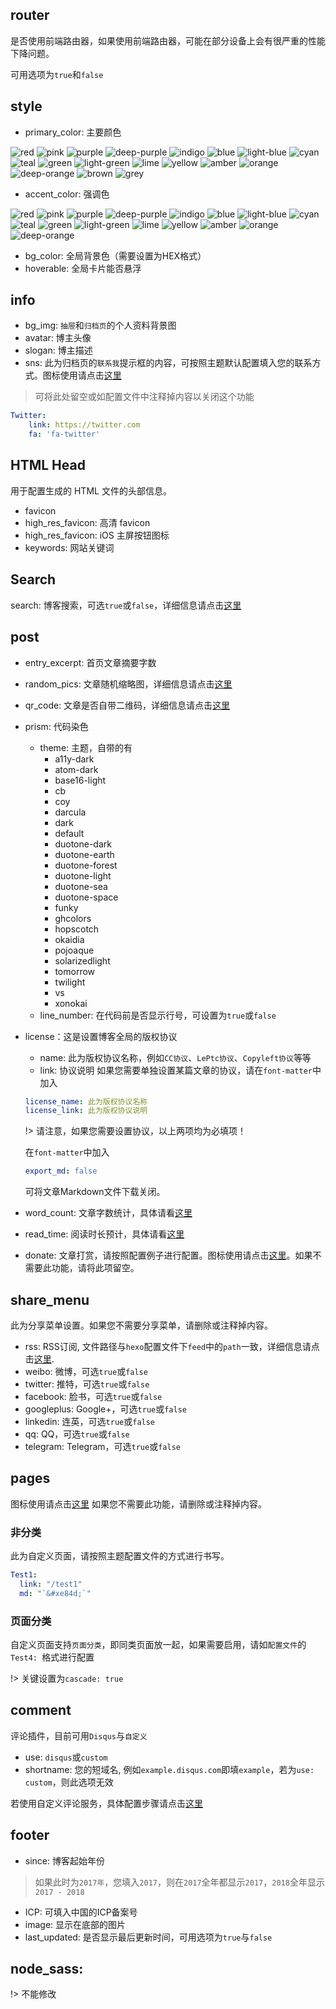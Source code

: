 ## router
是否使用前端路由器，如果使用前端路由器，可能在部分设备上会有很严重的性能下降问题。

可用选项为`true`和`false`

## style
- primary_color: 主要颜色

![red](https://img.shields.io/badge/primary_color-red-%23F44336.svg?style=flat-square&colorB=F44336) ![pink](https://img.shields.io/badge/primary_color-pink-%23E91E63.svg?style=flat-square&colorB=E91E63) ![purple](https://img.shields.io/badge/primary_color-purple-%239C27B0.svg?style=flat-square&colorB=9C27B0) ![deep-purple](https://img.shields.io/badge/primary_color-deep--purple-%23673AB7.svg?style=flat-square&colorB=673AB7) ![indigo](https://img.shields.io/badge/primary_color-indigo-%233F51B5.svg?style=flat-square&colorB=3F51B5) ![blue](https://img.shields.io/badge/primary_color-blue-%232196F3.svg?style=flat-square&colorB=2196F3) ![light-blue](https://img.shields.io/badge/primary_color-light--blue-%2303A9F4.svg?style=flat-square&colorB=03A9F4) ![cyan](https://img.shields.io/badge/primary_color-cyan-%2300BCD4.svg?style=flat-square&colorB=00BCD4) ![teal](https://img.shields.io/badge/primary_color-teal-%23009688.svg?style=flat-square&colorB=009688) ![green](https://img.shields.io/badge/primary_color-green-%234CAF50.svg?style=flat-square&colorB=4CAF50) ![light-green](https://img.shields.io/badge/primary_color-light--green-%238BC34A.svg?style=flat-square&colorB=8BC34A) ![lime](https://img.shields.io/badge/primary_color-lime-%23CDDC39.svg?style=flat-square&colorB=CDDC39) ![yellow](https://img.shields.io/badge/primary_color-yellow-%23FFEB3B.svg?style=flat-square&colorB=FFEB3B) ![amber](https://img.shields.io/badge/primary_color-amber-%23FFC107.svg?style=flat-square&colorB=FFC107) ![orange](https://img.shields.io/badge/primary_color-orange-%23FF9800.svg?style=flat-square&colorB=FF9800) ![deep-orange](https://img.shields.io/badge/primary_color-deep--orange-%23FF5722.svg?style=flat-square&colorB=FF5722) ![brown](https://img.shields.io/badge/primary_color-brown-%23795548.svg?style=flat-square&colorB=795548) ![grey](https://img.shields.io/badge/primary_color-grey-%239E9E9E.svg?style=flat-square&colorB=9E9E9E)

- accent_color: 强调色

![red](https://img.shields.io/badge/accent_color-red-%23FF5252.svg?style=flat-square&colorB=FF5252) ![pink](https://img.shields.io/badge/accent_color-pink-%23FF4081.svg?style=flat-square&colorB=FF4081) ![purple](https://img.shields.io/badge/accent_color-purple-%23E040FB.svg?style=flat-square&colorB=E040FB) ![deep-purple](https://img.shields.io/badge/accent_color-deep--purple-%237C4DFF.svg?style=flat-square&colorB=7C4DFF) ![indigo](https://img.shields.io/badge/accent_color-indigo-%23536DFE.svg?style=flat-square&colorB=536DFE) ![blue](https://img.shields.io/badge/accent_color-blue-%23448AFF.svg?style=flat-square&colorB=448AFF) ![light-blue](https://img.shields.io/badge/accent_color-light--blue-%2340C4FF.svg?style=flat-square&colorB=40C4FF) ![cyan](https://img.shields.io/badge/accent_color-cyan-%2318FFFF.svg?style=flat-square&colorB=18FFFF) ![teal](https://img.shields.io/badge/accent_color-teal-%2364FFDA.svg?style=flat-square&colorB=64FFDA) ![green](https://img.shields.io/badge/accent_color-green-%2369F0AE.svg?style=flat-square&colorB=69F0AE) ![light-green](https://img.shields.io/badge/accent_color-light--green-%23B2FF59.svg?style=flat-square&colorB=B2FF59) ![lime](https://img.shields.io/badge/accent_color-lime-%23EEFF41.svg?style=flat-square&colorB=EEFF41) ![yellow](https://img.shields.io/badge/accent_color-yellow-%23FFFF00.svg?style=flat-square&colorB=FFFF00) ![amber](https://img.shields.io/badge/accent_color-amber-%23FFD740.svg?style=flat-square&colorB=FFD740) ![orange](https://img.shields.io/badge/accent_color-orange-%23FFAB40.svg?style=flat-square&colorB=FFAB40) ![deep-orange](https://img.shields.io/badge/accent_color-deep--orange-%23FF6E40.svg?style=flat-square&colorB=FF6E40)

- bg_color: 全局背景色（需要设置为HEX格式）
- hoverable: 全局卡片能否悬浮

## info
- bg_img: `抽屉`和`归档页`的个人资料背景图
- avatar: 博主头像
- slogan: 博主描述
- sns:
此为归档页的`联系我`提示框的内容，可按照主题默认配置填入您的联系方式。图标使用请点击[这里](/zh-cn/advanced?id=icons)
> 可将此处留空或如配置文件中注释掉内容以关闭这个功能

```` yaml
Twitter:
    link: https://twitter.com
    fa: 'fa-twitter'
````

## HTML Head
用于配置生成的 HTML 文件的头部信息。
- favicon
- high_res_favicon: 高清 favicon
- high_res_favicon: iOS 主屏按钮图标
- keywords: 网站关键词

## Search
search: 博客搜索，可选`true`或`false`，详细信息请点击[这里](/zh-cn/plugins?id=搜索)

## post
- entry_excerpt: 首页文章摘要字数
- random_pics: 文章随机缩略图，详细信息请点击[这里](/zh-cn/advanced?id=random_pics)
- qr_code: 文章是否自带二维码，详细信息请点击[这里](/zh-cn/plugins?id=qr_code)
- prism: 代码染色
  - theme: 主题，自带的有
    - a11y-dark
    - atom-dark
    - base16-light
    - cb
    - coy
    - darcula
    - dark
    - default
    - duotone-dark
    - duotone-earth
    - duotone-forest
    - duotone-light
    - duotone-sea
    - duotone-space
    - funky
    - ghcolors
    - hopscotch
    - okaidia
    - pojoaque
    - solarizedlight
    - tomorrow
    - twilight
    - vs
    - xonokai
  - line_number: 在代码前是否显示行号，可设置为`true`或`false`
- license：这是设置博客全局的版权协议
  - name: 此为版权协议名称，例如`CC协议`、`LePtc协议`、`Copyleft协议`等等
  - link: 协议说明
  如果您需要单独设置某篇文章的协议，请在`font-matter`中加入
  ```` yaml
  license_name: 此为版权协议名称
  license_link: 此为版权协议说明
  ````

  !> 请注意，如果您需要设置协议，以上两项均为必填项！

  在`font-matter`中加入
  ```` yaml
  export_md: false
  ````
  可将文章Markdown文件下载关闭。

- word_count: 文章字数统计，具体请看[这里](/zh-cn/plugins?id=word_count)
- read_time: 阅读时长预计，具体请看[这里](/zh-cn/plugins?id=word_count)
- donate: 文章打赏，请按照配置例子进行配置。图标使用请点击[这里](/zh-cn/advanced?id=icons)。如果不需要此功能，请将此项留空。

## share_menu
此为分享菜单设置。如果您不需要分享菜单，请删除或注释掉内容。
- rss: RSS订阅, 文件路径与`hexo`配置文件下`feed`中的`path`一致，详细信息请点击[这里](/zh-cn/plugins?id=rss).
- weibo: 微博，可选`true`或`false`
- twitter: 推特，可选`true`或`false`
- facebook: 脸书，可选`true`或`false`
- googleplus: Google+，可选`true`或`false`
- linkedin: 连英，可选`true`或`false`
- qq: QQ，可选`true`或`false`
- telegram: Telegram，可选`true`或`false`

## pages
图标使用请点击[这里](/zh-cn/advanced?id=icons)
如果您不需要此功能，请删除或注释掉内容。

### 非分类
此为自定义页面，请按照主题配置文件的方式进行书写。
```` yaml
Test1:
  link: "/test1"
  md: "`&#xe84d;`"
````

### 页面分类
自定义页面支持`页面分类`，即同类页面放一起，如果需要启用，请如`配置文件`的`Test4: `格式进行配置

!> 关键设置为`cascade: true`

## comment
评论插件，目前可用`Disqus`与`自定义`
- use: `disqus`或`custom`
- shortname: 您的短域名, 例如`example.disqus.com`即填`example`，若为`use: custom`，则此选项无效

若使用自定义评论服务，具体配置步骤请点击[这里](/zh-cn/advanced?id=customcomment)

## footer
- since: 博客起始年份

> 如果此时为`2017年`，您填入`2017`，则在`2017`全年都显示`2017`，`2018`全年显示`2017 - 2018`

- ICP: 可填入中国的ICP备案号
- image: 显示在底部的图片
- last_updated: 是否显示最后更新时间，可用选项为`true`与`false`

## node_sass:

!> 不能修改
